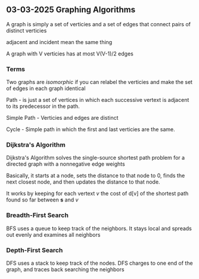 ## 03-03-2025 Graphing Algorithms

A graph is simply a set of verticies and a set of edges that connect pairs of distinct verticies

adjacent and incident mean the same thing

A graph with V verticies has at most V(V-1)/2 edges

### Terms

Two graphs are *isomorphic* if you can relabel the verticies and make the set of edges in each graph identical

Path - is just a set of vertices in which each successive vertext is adjacent to its predecessor in the path.

Simple Path - Verticies and edges are distinct

Cycle - Simple path in which the first and last verticies are the same.

### Dijkstra's Algorithm
Dijkstra's Algorithm solves the single-source shortest path problem for a directed graph with a nonnegative edge weights

Basically, it starts at a node, sets the distance to that node to 0, finds the next closest node, and then updates the distance to that node.

It works by keeping for each vertext *v* the cost of d[v] of the shortest path found so far between **s** and *v*


### Breadth-First Search
BFS uses a queue to keep track of the neighbors. It stays local and spreads out evenly and examines all neighbors

### Depth-First Search
DFS uses a stack to keep track of the nodes. DFS charges to one end of the graph, and traces back searching the neighbors

